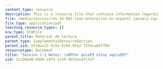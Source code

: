 ```yaml
---
content_type: resource
description: This is a resource file that contains information regarding session 1-1.
file: /media/courses/res-16-001-lean-enterprise-en-espanol-january-iap-2012/3ccb6ed068d819fd1ce94bfaacefc7e7_MITRES_16_001IAP12_1-1_Why.pdf
file_type: application/pdf
learning_resource_types: []
ocw_type: OCWFile
parent_title: Material de lectura
parent_type: SupplementalResourceSection
parent_uid: ef18ac22-9c5e-626d-97e2-727ecab6ff99
resourcetype: Document
title: "Session 1-1 Notes: \xBFPor qu\xE9 estoy aqu\xED?"
uid: 3ccb6ed0-68d8-19fd-1ce9-4bfaacefc7e7
---
```

